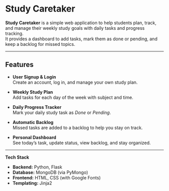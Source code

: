 #  Study Caretaker

**Study Caretaker** is a simple web application to help students plan, track, and manage their weekly study goals with daily tasks and progress tracking.  
It provides a dashboard to add tasks, mark them as done or pending, and keep a backlog for missed topics.

---

##  **Features**

-  **User Signup & Login**  
  Create an account, log in, and manage your own study plan.

-  **Weekly Study Plan**  
  Add tasks for each day of the week with subject and time.

-  **Daily Progress Tracker**  
  Mark your daily study task as *Done* or *Pending*. 

-  **Automatic Backlog**  
  Missed tasks are added to a backlog to help you stay on track.

-  **Personal Dashboard**  
  See today’s task, update status, view backlog, and stay organized.

---

 **Tech Stack**

- **Backend:** Python, Flask
- **Database:** MongoDB (via PyMongo)
- **Frontend:** HTML, CSS (with Google Fonts)
- **Templating:** Jinja2



